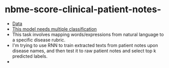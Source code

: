 # nbme-score-clinical-patient-notes-


* [Data](https://www.kaggle.com/c/nbme-score-clinical-patient-notes/data)
* [This model needs multiple classification](https://datascience.stackexchange.com/questions/53307/how-to-tackle-a-multilabel-classification-problem)
* This task involves mapping words/expressions from natural language to a specific disease rubric.
* I'm trying to use RNN to train extracted texts from patient notes upon disease names, and then test it to raw patient notes and select top k predicted labels. 
*


